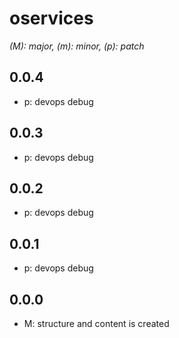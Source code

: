 # oservices

*(M): major, (m): minor, (p): patch*

## 0.0.4
* p: devops debug

## 0.0.3
* p: devops debug

## 0.0.2
* p: devops debug

## 0.0.1
* p: devops debug

## 0.0.0
* M: structure and content is created
